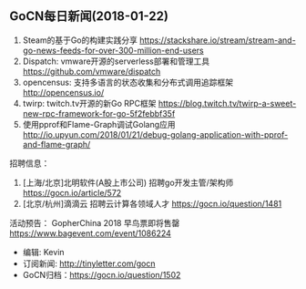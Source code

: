 ## GoCN每日新闻(2018-01-22)

1. Steam的基于Go的构建实践分享 https://stackshare.io/stream/stream-and-go-news-feeds-for-over-300-million-end-users
2. Dispatch: vmware开源的serverless部署和管理工具 https://github.com/vmware/dispatch
3. opencensus: 支持多语言的状态收集和分布式调用追踪框架 http://opencensus.io/
4. twirp: twitch.tv开源的新Go RPC框架 https://blog.twitch.tv/twirp-a-sweet-new-rpc-framework-for-go-5f2febbf35f
5. 使用pprof和Flame-Graph调试Golang应用 http://io.upyun.com/2018/01/21/debug-golang-application-with-pprof-and-flame-graph/

招聘信息：
1. [上海/北京]北明软件(A股上市公司) 招聘go开发主管/架构师 https://gocn.io/article/572
2. [北京/杭州]滴滴云 招聘云计算各领域人才 https://gocn.io/question/1481

活动预告：
GopherChina 2018 早鸟票即将售罄 https://www.bagevent.com/event/1086224

* 编辑: Kevin
* 订阅新闻: http://tinyletter.com/gocn
* GoCN归档：https://gocn.io/question/1502

